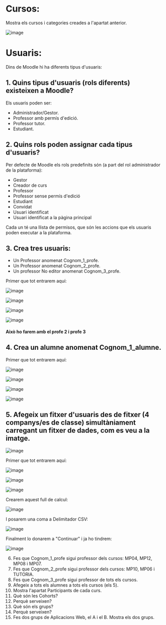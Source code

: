 # Cursos:

Mostra els cursos i categories creades a l'apartat anterior.

![image](https://user-images.githubusercontent.com/114162463/207904773-7bff57f6-571b-4c1e-8e24-8ff66fff5e69.png)

# Usuaris:

Dins de Moodle hi ha diferents tipus d'usuaris:

## 1. Quins tipus d'usuaris (rols diferents) existeixen a Moodle?

Els usuaris poden ser: 
- Administrador/Gestor. 
- Professor amb permís d'edició. 
- Professor tutor. 
- Estudiant.

## 2. Quins rols poden assignar cada tipus d'usuaris?

Per defecte de Moodle els rols predefinits són (a part del rol administrador de la plataforma):

- Gestor
- Creador de curs
- Professor
- Professor sense permís d'edició
- Estudiant
- Convidat
- Usuari identificat
- Usuari identificat a la pàgina principal

Cada un té una llista de permisos, que són les accions que els usuaris poden executar a la plataforma.

## 3. Crea tres usuaris:
  - Un Professor anomenat Cognom_1_profe.
  - Un Professor anomenat Cognom_2_profe.
  - Un professor No editor anomenat Cognom_3_profe.

Primer que tot entrarem aquí:

![image](https://user-images.githubusercontent.com/114162463/208120858-6b401301-bb6d-43c0-8d89-4a96199a63d3.png)

![image](https://user-images.githubusercontent.com/114162463/208120905-d57f84ae-54e1-4809-a2c1-3bb22deb9d78.png)

![image](https://user-images.githubusercontent.com/114162463/208120955-83749af8-b89d-41cf-af00-bda1d8f57d66.png)

![image](https://user-images.githubusercontent.com/114162463/208121281-ba3e898e-86f0-46c5-80b5-53d78e762093.png)

#### Això ho farem amb el profe 2 i profe 3

## 4.  Crea un alumne anomenat Cognom_1_alumne.

Primer que tot entrarem aquí:

![image](https://user-images.githubusercontent.com/114162463/208120858-6b401301-bb6d-43c0-8d89-4a96199a63d3.png)

![image](https://user-images.githubusercontent.com/114162463/208120905-d57f84ae-54e1-4809-a2c1-3bb22deb9d78.png)

![image](https://user-images.githubusercontent.com/114162463/208120955-83749af8-b89d-41cf-af00-bda1d8f57d66.png)

![image](https://user-images.githubusercontent.com/114162463/208121475-a9b107ff-f290-41e9-a8d2-c285ec3d1fc0.png)

## 5.  Afegeix un fitxer d'usuaris des de fitxer (4 companys/es de classe) simultàniament carregant un fitxer de dades, com es veu a la imatge.

![image](https://user-images.githubusercontent.com/110727546/205681118-13764074-331b-42b7-b051-38f816f8b931.png)

Primer que tot entrarem aquí:

![image](https://user-images.githubusercontent.com/114162463/208120858-6b401301-bb6d-43c0-8d89-4a96199a63d3.png)

![image](https://user-images.githubusercontent.com/114162463/208120905-d57f84ae-54e1-4809-a2c1-3bb22deb9d78.png)

![image](https://user-images.githubusercontent.com/114162463/208121925-0f2ecca6-c30d-4c2b-82b4-ee2830f2abd9.png)

Crearem aquest full de calcul:

![image](https://user-images.githubusercontent.com/114162463/208122016-9f02fee0-0e21-404a-9cdb-62210cdbfde5.png)

I posarem una coma a Delimitador CSV:

![image](https://user-images.githubusercontent.com/114162463/208122479-6062998b-3ca5-40a8-bfb4-84407efc4fb9.png)

Finalment lo donarem a "Continuar" i ja ho tindrem:

![image](https://user-images.githubusercontent.com/114162463/208123012-3e4db85d-48d3-434e-b847-af4515b99c26.png)

6. Fes que Cognom_1_profe sigui professor dels cursos: MP04, MP12, MP08 i MP07.
7. Fes que Cognom_2_profe sigui professor dels cursos: MP10, MP06 i TUTORIA.
8. Fes que Cognom_3_profe sigui professor de tots els cursos.
9. Afegeix a tots els alumnes a tots els cursos (els 5).
10. Mostra l'apartat Participants de cada curs.
11. Què són les Cohorts? 
12. Perquè serveixen?
13. Què són els grups?
14. Perquè serveixen?
15. Fes dos grups de Aplicacions Web, el A i el B. Mostra els dos grups.
